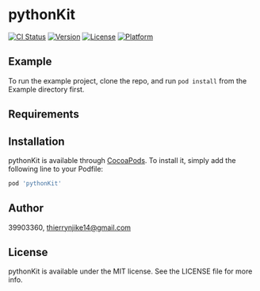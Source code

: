 # pythonKit

[![CI Status](https://img.shields.io/travis/39903360/pythonKit.svg?style=flat)](https://travis-ci.org/39903360/pythonKit)
[![Version](https://img.shields.io/cocoapods/v/pythonKit.svg?style=flat)](https://cocoapods.org/pods/pythonKit)
[![License](https://img.shields.io/cocoapods/l/pythonKit.svg?style=flat)](https://cocoapods.org/pods/pythonKit)
[![Platform](https://img.shields.io/cocoapods/p/pythonKit.svg?style=flat)](https://cocoapods.org/pods/pythonKit)

## Example

To run the example project, clone the repo, and run `pod install` from the Example directory first.

## Requirements

## Installation

pythonKit is available through [CocoaPods](https://cocoapods.org). To install
it, simply add the following line to your Podfile:

```ruby
pod 'pythonKit'
```

## Author

39903360, thierrynjike14@gmail.com

## License

pythonKit is available under the MIT license. See the LICENSE file for more info.
